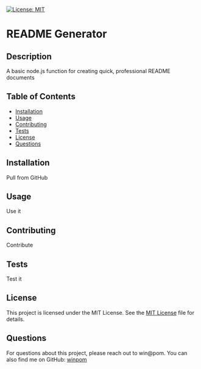 
[![License: MIT](https://img.shields.io/badge/License-MIT-yellow.svg)](https://opensource.org/licenses/MIT)

# README Generator
    
## Description
A basic node.js function for creating quick, professional README documents

## Table of Contents
- [Installation](#installation)
- [Usage](#usage)
- [Contributing](#contributing)
- [Tests](#tests)
- [License](#license)
- [Questions](#questions)
    
## Installation
Pull from GitHub
    
## Usage
Use it

## Contributing
Contribute
    
## Tests
Test it
    
## License
This project is licensed under the MIT License. See the [MIT License]((https://opensource.org/licenses/MIT)) file for details.
   
## Questions
For questions about this project, please reach out to win@pom. You can also find me on GitHub: [winpom](https://github.com/winpom)
